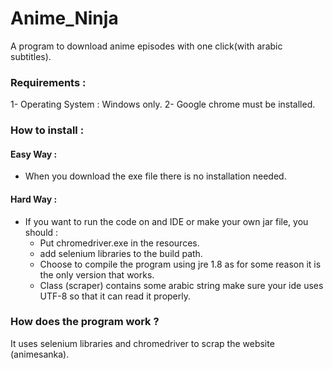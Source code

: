 # Anime_Ninja
 A program to download anime episodes with one click(with arabic subtitles).
### Requirements :
 1- Operating System : Windows only.
 2- Google chrome must be installed.

### How to install :
####  Easy Way :
 * When you download the exe file there is no installation needed.
####  Hard Way :
 * If you want to run the code on and IDE or make your own jar file, you should :
   * Put chromedriver.exe in the resources.
   * add selenium libraries to the build path.
   * Choose to compile the program using jre 1.8 as for some reason it is the only version that works.
   * Class (scraper) contains some arabic string make sure your ide uses UTF-8 so that it can read it properly.
### How does the program work ?
 It uses selenium libraries and chromedriver to scrap the website (animesanka).
